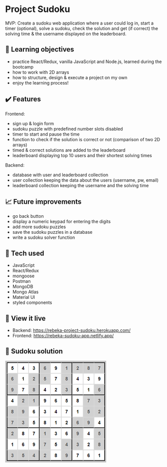 # Project Sudoku
MVP: Create a sudoku web application where a user could log in, start a timer (optional), solve a sudoku, check the solution and get (if correct) the solving time & the username displayed on the leaderboard. 

## :brain: Learning objectives
- practice React/Redux, vanilla JavaScript and Node.js, learned during the bootcamp
- how to work with 2D arrays
- how to structure, design & execute a project on my own
- enjoy the learning process!

## :heavy_check_mark: Features
Frontend:
- sign up & login form
- sudoku puzzle with predefined number slots disabled
- timer to start and pause the time
- function to check if the solution is correct or not (comparison of two 2D arrays)
- timed & correct solutions are added to the leaderboard  
- leaderboard displaying top 10 users and their shortest solving times

Backend:
- database with user and leaderboard collection
- user collection keeping the data about the users (username, pw, email)
- leaderboard collection keeping the username and the solving time 

## :chart_with_upwards_trend: Future improvements
- go back button
- display a numeric keypad for entering the digits
- add more sudoku puzzles
- save the sudoku puzzles in a database
- write a sudoku solver function

## :robot: Tech used 
- JavaScript
- React/Redux
- mongoose
- Postman
- MongoDB
- Mongo Atlas
- Material UI
- styled components

## :eyes: View it live
- Backend: https://rebeka-project-sudoku.herokuapp.com/
- Frontend: https://rebeka-sudoku-app.netlify.app/

## :key: Sudoku solution

![Sudoku solution](sudoku-solution.png)